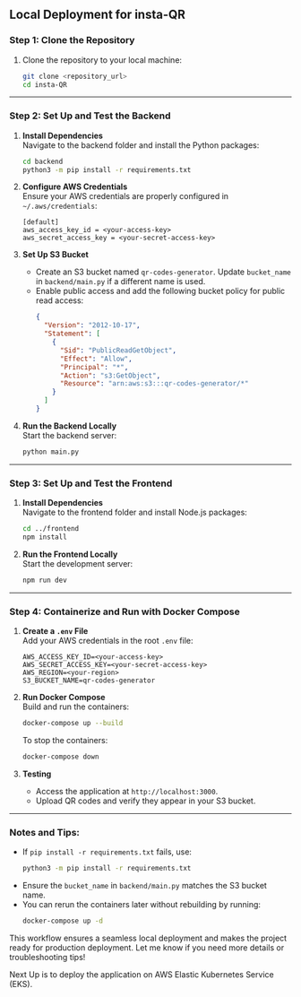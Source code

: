 ## Local Deployment for insta-QR

### Step 1: Clone the Repository

1. Clone the repository to your local machine:
   ```bash
   git clone <repository_url>
   cd insta-QR
   ```

---

### Step 2: Set Up and Test the Backend

1. **Install Dependencies**  
   Navigate to the backend folder and install the Python packages:

   ```bash
   cd backend
   python3 -m pip install -r requirements.txt
   ```

2. **Configure AWS Credentials**  
   Ensure your AWS credentials are properly configured in `~/.aws/credentials`:

   ```plaintext
   [default]
   aws_access_key_id = <your-access-key>
   aws_secret_access_key = <your-secret-access-key>
   ```

3. **Set Up S3 Bucket**

   - Create an S3 bucket named `qr-codes-generator`. Update `bucket_name` in `backend/main.py` if a different name is used.
   - Enable public access and add the following bucket policy for public read access:
     ```json
     {
       "Version": "2012-10-17",
       "Statement": [
         {
           "Sid": "PublicReadGetObject",
           "Effect": "Allow",
           "Principal": "*",
           "Action": "s3:GetObject",
           "Resource": "arn:aws:s3:::qr-codes-generator/*"
         }
       ]
     }
     ```

4. **Run the Backend Locally**  
   Start the backend server:
   ```bash
   python main.py
   ```

---

### Step 3: Set Up and Test the Frontend

1. **Install Dependencies**  
   Navigate to the frontend folder and install Node.js packages:

   ```bash
   cd ../frontend
   npm install
   ```

2. **Run the Frontend Locally**  
   Start the development server:
   ```bash
   npm run dev
   ```

---

### Step 4: Containerize and Run with Docker Compose

1. **Create a `.env` File**  
   Add your AWS credentials in the root `.env` file:

   ```env
   AWS_ACCESS_KEY_ID=<your-access-key>
   AWS_SECRET_ACCESS_KEY=<your-secret-access-key>
   AWS_REGION=<your-region>
   S3_BUCKET_NAME=qr-codes-generator
   ```

2. **Run Docker Compose**  
   Build and run the containers:

   ```bash
   docker-compose up --build
   ```

   To stop the containers:

   ```bash
   docker-compose down
   ```

3. **Testing**
   - Access the application at `http://localhost:3000`.
   - Upload QR codes and verify they appear in your S3 bucket.

---

### Notes and Tips:

- If `pip install -r requirements.txt` fails, use:
  ```bash
  python3 -m pip install -r requirements.txt
  ```
- Ensure the `bucket_name` in `backend/main.py` matches the S3 bucket name.
- You can rerun the containers later without rebuilding by running:
  ```bash
  docker-compose up -d
  ```

This workflow ensures a seamless local deployment and makes the project ready for production deployment. Let me know if you need more details or troubleshooting tips!

Next Up is to deploy the application on AWS Elastic Kubernetes Service (EKS).
